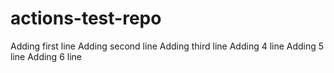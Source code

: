 # actions-test-repo

Adding first line
Adding second line
Adding third line
Adding 4 line
Adding 5 line
Adding 6 line
